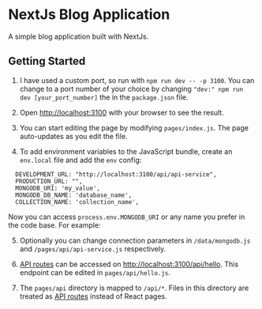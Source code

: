 # NextJs Blog Application

A simple blog application built with NextJs.

## Getting Started

1. I have used a custom port, so run with `npm run dev -- -p 3100`.
   You can change to a port number of your choice by changing `"dev:" npm run dev [your_port_number]` the in the `package.json` file.

2. Open [http://localhost:3100](http://localhost:3100) with your browser to see the result.

3. You can start editing the page by modifying `pages/index.js`. The page auto-updates as you edit the file.

4. To add environment variables to the JavaScript bundle, create an `env.local` file and add the `env` config:

```
  DEVELOPMENT_URL: "http://localhost:3100/api/api-service",
  PRODUCTION_URL: "",
  MONGODB_URI: 'my_value',
  MONGODB_DB_NAME: 'database_name',
  COLLECTION_NAME: 'collection_name',
```

Now you can access `process.env.MONGODB_URI` or any name you prefer in the code base. For example:

5. Optionally you can change connection parameters in `/data/mongodb.js` and `/pages/api/api-service.js` respectively.

7. [API routes](https://nextjs.org/docs/api-routes/introduction) can be accessed on [http://localhost:3100/api/hello](http://localhost:3100/api/hello). This endpoint can be edited in `pages/api/hello.js`.

8. The `pages/api` directory is mapped to `/api/*`. Files in this directory are treated as [API routes](https://nextjs.org/docs/api-routes/introduction) instead of React pages.
